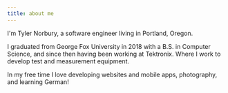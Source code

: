 ```yaml
---
title: about me
---
```

I'm Tyler Norbury, a software engineer living in Portland, Oregon.

I graduated from George Fox University in 2018 with a B.S. in Computer Science, and since then having been working at Tektronix. Where I work to develop test and measurement equipment.

In my free time I love developing websites and mobile apps, photography, and learning German!

